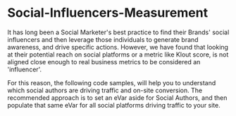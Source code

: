 Social-Influencers-Measurement
========================

It has long been a Social Marketer's best practice to find their Brands' social influencers and then leverage those individuals to generate brand awareness, and drive specific actions.  However, we have found that looking at their potential reach on social platforms or a metric like Klout score, is not aligned close enough to real business metrics to be considered an 'influencer'.

For this reason, the following code samples, will help you to understand which social authors are driving traffic and on-site conversion.  The recommended approach is to set an eVar aside for Social Authors, and then populate that same eVar for all social platforms driving traffic to your site.  




